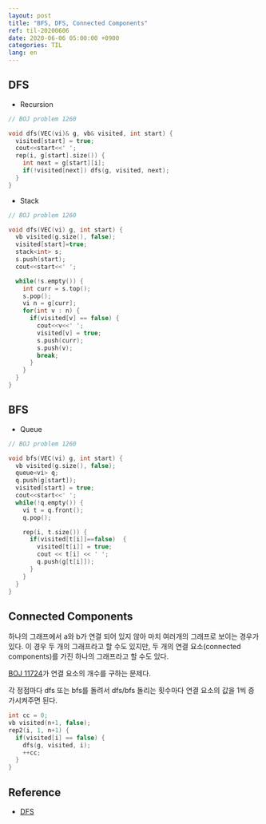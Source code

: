 ```yaml
---
layout: post
title: "BFS, DFS, Connected Components"
ref: til-20200606
date: 2020-06-06 05:00:00 +0900
categories: TIL
lang: en
---
```


## DFS
- Recursion

```cpp
// BOJ problem 1260

void dfs(VEC(vi)& g, vb& visited, int start) {
  visited[start] = true;
  cout<<start<<' ';
  rep(i, g[start].size()) {
    int next = g[start][i];
    if(!visited[next]) dfs(g, visited, next);
  }
}
```

- Stack

```cpp
// BOJ problem 1260

void dfs(VEC(vi) g, int start) {
  vb visited(g.size(), false);
  visited[start]=true;
  stack<int> s;
  s.push(start);
  cout<<start<<' ';

  while(!s.empty()) {
    int curr = s.top();
    s.pop();
    vi n = g[curr];
    for(int v : n) {
      if(visited[v] == false) {
        cout<<v<<' ';
        visited[v] = true;
        s.push(curr);
        s.push(v);
        break;
      }
    }
  }
}
```
<div class="divider"></div>

## BFS

- Queue

```cpp
// BOJ problem 1260

void bfs(VEC(vi) g, int start) {
  vb visited(g.size(), false);
  queue<vi> q;
  q.push(g[start]);
  visited[start] = true;
  cout<<start<<' ';
  while(!q.empty()) {
    vi t = q.front();
    q.pop();

    rep(i, t.size()) {
      if(visited[t[i]]==false)  {
        visited[t[i]] = true;
        cout << t[i] << ' ';
        q.push(g[t[i]]);
      }
    }
  }
}
```

<div class="divider"></div>

## Connected Components
 하나의 그래프에서 a와 b가 연결 되어 있지 않아 마치 여러개의 그래프로 보이는 경우가 있다.
이 경우 두 개의 그래프라고 할 수도 있지만, 두 개의 연결 요소(connected components)를 가진
하나의 그래프라고 할 수도 있다.

[BOJ 11724](https://www.acmicpc.net/problem/11724)가 연결 요소의 개수를 구하는 문제다.

각 정점마다 dfs 또는 bfs를 돌려서 dfs/bfs 돌리는 횟수마다 연결 요소의 값을 1씩 증가시켜주면 된다.

```cpp
int cc = 0;
vb visited(n+1, false);
rep2(i, 1, n+1) {
  if(visited[i] == false) {
    dfs(g, visited, i);
    ++cc;
  }
}
```

<div class="divider"></div>

## Reference
- [DFS](https://twpower.github.io/73-how-to-implement-dfs-and-bfs-in-cpp)
